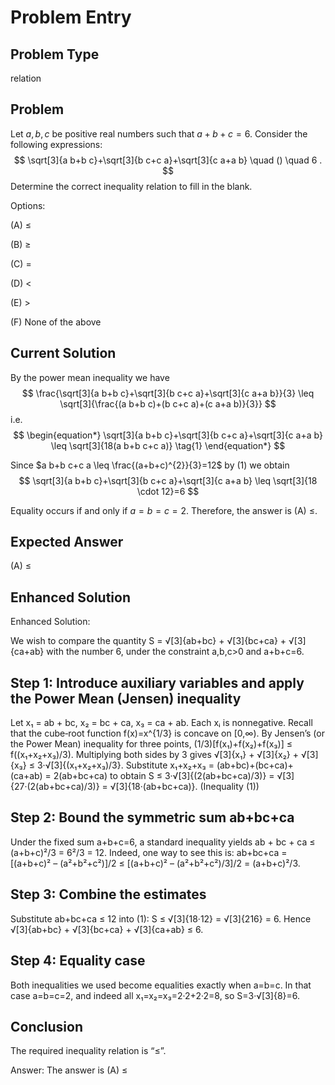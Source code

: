 # Problem Entry

## Problem Type
relation

## Problem
Let $a, b, c$ be positive real numbers such that $a+b+c=6$. Consider the following expressions:
$$
\sqrt[3]{a b+b c}+\sqrt[3]{b c+c a}+\sqrt[3]{c a+a b} \quad () \quad 6 .
$$
Determine the correct inequality relation to fill in the blank.

Options:

(A) $\leq$ 

(B) $\geq$

(C) $=$ 

(D) $<$

(E) $>$

(F) None of the above

## Current Solution
By the power mean inequality we have
$$
\frac{\sqrt[3]{a b+b c}+\sqrt[3]{b c+c a}+\sqrt[3]{c a+a b}}{3} \leq \sqrt[3]{\frac{(a b+b c)+(b c+c a)+(c a+a b)}{3}}
$$
i.e.
$$
\begin{equation*}
\sqrt[3]{a b+b c}+\sqrt[3]{b c+c a}+\sqrt[3]{c a+a b} \leq \sqrt[3]{18(a b+b c+c a)} \tag{1}
\end{equation*}
$$

Since $a b+b c+c a \leq \frac{(a+b+c)^{2}}{3}=12$ by (1) we obtain
$$
\sqrt[3]{a b+b c}+\sqrt[3]{b c+c a}+\sqrt[3]{c a+a b} \leq \sqrt[3]{18 \cdot 12}=6
$$

Equality occurs if and only if $a=b=c=2$. Therefore, the answer is (A) $\leq$.

## Expected Answer
(A) $\leq$

## Enhanced Solution
Enhanced Solution:

We wish to compare the quantity
  S = √[3]{ab+bc} + √[3]{bc+ca} + √[3]{ca+ab}
with the number 6, under the constraint a,b,c>0 and a+b+c=6.

Step 1: Introduce auxiliary variables and apply the Power Mean (Jensen) inequality
-------------------------------------------------------------------------------
Let
  x₁ = ab + bc,
  x₂ = bc + ca,
  x₃ = ca + ab.
Each xᵢ is nonnegative.  Recall that the cube‐root function f(x)=x^{1/3} is concave on [0,∞).  By Jensen’s (or the Power Mean) inequality for three points,
  (1/3)[f(x₁)+f(x₂)+f(x₃)] ≤ f((x₁+x₂+x₃)/3).
Multiplying both sides by 3 gives
  √[3]{x₁} + √[3]{x₂} + √[3]{x₃} ≤ 3·√[3]{(x₁+x₂+x₃)/3}.
Substitute x₁+x₂+x₃ = (ab+bc)+(bc+ca)+(ca+ab) = 2(ab+bc+ca) to obtain
  S ≤ 3·√[3]{(2(ab+bc+ca)/3)}
     = √[3]{27·(2(ab+bc+ca)/3)}
     = √[3]{18·(ab+bc+ca)}.          (Inequality (1))

Step 2: Bound the symmetric sum ab+bc+ca
-----------------------------------------
Under the fixed sum a+b+c=6, a standard inequality yields
  ab + bc + ca ≤ (a+b+c)²/3 = 6²/3 = 12.
Indeed, one way to see this is:
  ab+bc+ca = [(a+b+c)² – (a²+b²+c²)]/2 ≤ [(a+b+c)² – (a²+b²+c²)/3]/2 = (a+b+c)²/3.

Step 3: Combine the estimates
------------------------------
Substitute ab+bc+ca ≤ 12 into (1):
  S ≤ √[3]{18·12} = √[3]{216} = 6.
Hence
  √[3]{ab+bc} + √[3]{bc+ca} + √[3]{ca+ab} ≤ 6.

Step 4: Equality case
---------------------
Both inequalities we used become equalities exactly when a=b=c.  In that case a=b=c=2, and indeed all x₁=x₂=x₃=2·2+2·2=8, so S=3·√[3]{8}=6.

Conclusion
----------
The required inequality relation is “≤”.

Answer:
The answer is (A) ≤

